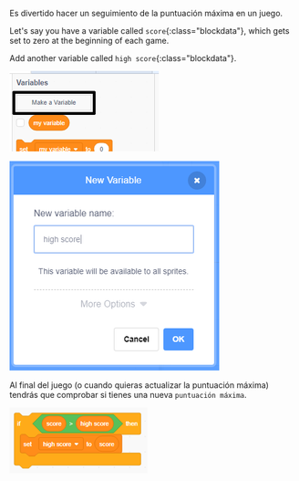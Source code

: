 Es divertido hacer un seguimiento de la puntuación máxima en un juego.

Let's say you have a variable called `score`{:class="blockdata"}, which gets set to zero at the beginning of each game.

Add another variable called `high score`{:class="blockdata"}.

![click make make a variable](images/make-variable-annotated.png)

![enter name high score](images/make-high-score-variable.png)

Al final del juego (o cuando quieras actualizar la puntuación máxima) tendrás que comprobar si tienes una nueva `puntuación máxima`.

![Captura de pantalla](images/check-for-high-score.png)